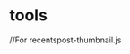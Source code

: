 # tools
//For recentspost-thumbnail.js

<script style='text/javascript'>
var numberOfPosts = 9;
var showPostDate = false;
var showSummary = false;
var titleLength = 0;
var showCommentCount = false;
var showThumbs = true;
var showNoImage = true;
var imgDim = 89;
var imgFloat = 'left';
var myMargin = 5;
var mediaThumbsOnly = true;
var showReadMore = false;
</script>

